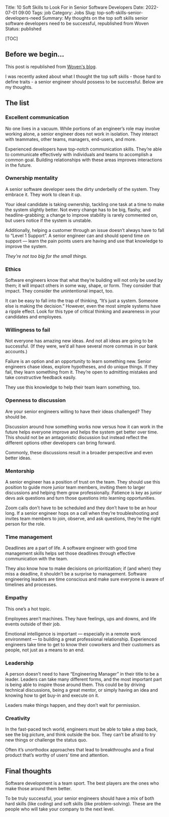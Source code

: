 Title: 10 Soft Skills to Look For in Senior Software Developers
Date: 2022-07-01 09:00
Tags: job
Category: Jobs
Slug: top-soft-skills-senior-developers-need
Summary: My thoughts on the top soft skills senior software developers need to be successful, republished from Woven
Status: published

[TOC]

## Before we begin...

This post is republished from [Woven's blog][1].

I was recently asked about what I thought the top soft skills - those hard to define traits - a senior engineer should possess to be successful. Below are my thoughts.

## The list

### Excellent communication

No one lives in a vacuum. While portions of an engineer’s role may involve working alone, a senior engineer does not work in isolation. They interact with teammates, other teams, managers, end-users, and more.

Experienced developers have top-notch communication skills. They’re able to communicate effectively with individuals and teams to accomplish a common goal. Building relationships with these areas improves interactions in the future.

### Ownership mentality

A senior software developer sees the dirty underbelly of the system. They embrace it. They work to clean it up.

Your ideal candidate is taking ownership, tackling one task at a time to make the system slightly better. Not every change has to be big, flashy, and headline-grabbing; a change to improve stability is rarely commented on, but users notice if the system is unstable.

Additionally, helping a customer through an issue doesn’t always have to fall to “Level 1 Support”. A senior engineer can and should spend time on support — learn the pain points users are having and use that knowledge to improve the system.

*They’re not too big for the small things.*

### Ethics

Software engineers know that what they’re building will not only be used by them; it will impact others in some way, shape, or form. They consider that impact. They consider the unintentional impact, too.

It can be easy to fall into the trap of thinking, “It’s just a system. Someone else is making the decision.” However, even the most simple systems have a ripple effect. Look for this type of critical thinking and awareness in your candidates and employees.

### Willingness to fail

Not everyone has amazing new ideas. And not all ideas are going to be successful. (If they were, we’d all have several more commas in our bank accounts.)

Failure is an option and an opportunity to learn something new. Senior engineers chase ideas, explore hypotheses, and do unique things. If they fail, they learn something from it. They’re open to admitting mistakes and take constructive feedback easily.

They use this knowledge to help their team learn something, too.

### Openness to discussion

Are your senior engineers willing to have their ideas challenged? They should be.

Discussion around how something works now versus how it can work in the future helps everyone improve and helps the system get better over time. This should not be an antagonistic discussion but instead reflect the different options other developers can bring forward.

Commonly, these discussions result in a broader perspective and even better ideas.

### Mentorship

A senior engineer has a position of trust on the team. They should use this position to guide more junior team members, inviting them to larger discussions and helping them grow professionally. Patience is key as junior devs ask questions and turn those questions into learning opportunities.

Zoom calls don’t have to be scheduled and they don’t have to be an hour long. If a senior engineer hops on a call when they’re troubleshooting and invites team members to join, observe, and ask questions, they’re the right person for the role.

### Time management

Deadlines are a part of life. A software engineer with good time management skills helps set those deadlines through effective communication with the team.

They also know how to make decisions on prioritization; if (and when) they miss a deadline, it shouldn’t be a surprise to management. Software engineering leaders are time conscious and make sure everyone is aware of timelines and processes.

### Empathy

This one’s a hot topic.

Employees aren’t machines. They have feelings, ups and downs, and life events outside of their job.

Emotional intelligence is important —  especially in a remote work environment —  to building a great professional relationship. Experienced engineers take time to get to know their coworkers and their customers as people, not just as a means to an end.

### Leadership

A person doesn’t need to have “Engineering Manager” in their title to be a leader. Leaders can take many different forms, and the most important part is being able to inspire those around them. This could be by driving technical discussions, being a great mentor, or simply having an idea and knowing how to get buy-in and execute on it.

Leaders make things happen, and they don’t wait for permission.

### Creativity

In the fast-paced tech world, engineers must be able to take a step back, see the big picture, and think outside the box. They can’t be afraid to try new things or challenge the status quo.

Often it’s unorthodox approaches that lead to breakthroughs and a final product that’s worthy of users’ time and attention.

## Final thoughts

Software development is a team sport. The best players are the ones who make those around them better.

To be truly successful, your senior engineers should have a mix of both hard skills (like coding) and soft skills (like problem-solving). These are the people who will take your company to the next level.





 [1]: https://www.woventeams.com/soft-skills-for-senior-software-developers/
